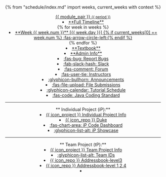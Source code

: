 {% from "schedule/index.md" import weeks, current_weeks with context %}
<header>
<navbar placement="top" type="dark">
  <a slot="brand" href="{{baseUrl}}/index.html" title="Home" class="navbar-brand">{{ module_pair }} <small>{{ period }}</small></a>
  <dropdown text="Schedule" class="nav-link">
  <li><a href="{{baseUrl}}/schedule/timeline.html" class="dropdown-item"><md>**Full Timeline**</md></a></li>
{% for week in weeks %}
<li><a href="{{ baseUrl }}/schedule/week{{ week.num }}/index.html" class="dropdown-item"> <md>**Week {{ week.num }}** [{{ week.day }}] {% if current_weeks[0] == week.num %} :fas-arrow-circle-left:{% endif %}</md></a></li>
{% endfor %}
  </dropdown>
  <li><a href="{{baseUrl}}/se-book-adapted/index.html" class="nav-link"><md>**Textbook**</md></a></li>
  <li><a href="{{baseUrl}}/admin/index.html" class="nav-link"><md>**Admin Info**</md></a></li>
  <dropdown text="Links" class="nav-link">
    <li><a href="{{bugs_link}}" target="_blank" class="dropdown-item"><md>:fas-bug: Report Bugs</md></a></li>
    <li><a href="{{slack_team}}" target="_blank" class="dropdown-item"><md>:fab-slack-hash: Slack</md></a></li>
    <li><a href="{{forum_link}}" target="_blank" class="dropdown-item"><md>:fas-comment: Forum</md></a></li>
    <li><a href="{{ baseUrl }}/admin/instructors.html" class="dropdown-item"><md>:fas-user-tie: Instructors</md></a></li>
    <li><a href="{{ivle_announcements}}" target="_blank" class="dropdown-item"><md>:glyphicon-bullhorn: Announcements</md></a></li>
    <li><a href="{{ivle_files}}" target="_blank" class="dropdown-item"><md>:fas-file-upload: File Submissions</md></a></li>
    <li><a href="{{baseUrl}}/admin/tutorials.html" target="_blank" class="dropdown-item"><md>:glyphicon-calendar: Tutorial Schedule</md></a></li>
    <li><a href="{{java_coding_standard}}" target="_blank" class="dropdown-item"><md>:fas-code: Java Coding Standard</md></a></li>
    <hr>
    <md>**&nbsp;Individual Project (iP):**</md>
    <li><a href="{{baseUrl}}/admin/ip-overview.html" class="dropdown-item"><md>{{ icon_project }} Individual Project Info</md></a></li>
    <li><a href="{{module_org}}/duke" target="_blank" class="dropdown-item"><md>{{ icon_repo }} Duke</md></a></li>
    <li><a href="https://nus-{{ module | lower }}-{{ semester | lower }}.github.io/ip-dashboard/#sort=groupTitle&groupSelect=groupByAuthors" target="_blank" class="dropdown-item"><md>:fas-chart-area: iP Code Dashboard</md></a></li>
    <li><a href="admin/ip-showcase.html" target="_blank" class="dropdown-item"><md>:glyphicon-list-alt: iP Showcase</md></a></li>
    <hr>
    <md>**&nbsp;Team Project (tP):**</md>
    <li><a href="{{baseUrl}}/admin/project-overview.html" class="dropdown-item"><md>{{ icon_project }} Team Project Info</md></a></li>
    <li><a href="{{team_IDs_page}}" target="_blank" class="dropdown-item"><md>:glyphicon-list-alt: Team IDs</md></a></li>
    <li><a href="{{module_org}}/addressbook-level3" target="_blank" class="dropdown-item"><md>{{ icon_repo }} Addressbook-level3</md></a></li>
    <li><a href="https://se-education.org" target="_blank" class="dropdown-item"><md>{{ icon_repo }} Addressbook-level 1,2,4</md></a></li>
    <!--<li><a href="{{baseUrl}}/admin/projectList.html" class="dropdown-item"><md>:fas-th-list: Projects List</md></a></li>
    <li><a href="{{baseUrl}}/admin/reposenseConfigTemplates.html" class="dropdown-item"><md>:fas-th-list:</md> config.json templates for Reposense</a></li>-->
  </dropdown>
  <li slot="right" class="nav-link">
    <form class="navbar-form">
      <searchbar :data="searchData" placeholder="Search" :on-hit="searchCallback" menu-align-right ></searchbar>
    </form>
  </li>
</navbar>
</header>
